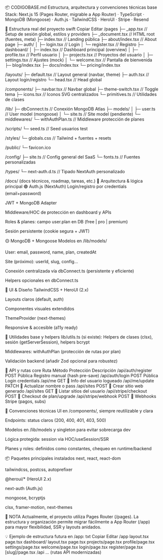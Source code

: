 📦 CODIGOBASE.md
Estructura, arquitectura y convenciones técnicas base
Stack: Next.js 15 (Pages Router, migrable a App Router) · TypeScript · MongoDB (Mongoose) · Auth.js · TailwindCSS · HeroUI · Stripe · Resend

📁 Estructura real del proyecto
swift
Copiar
Editar
/pages
  ├─ _app.tsx                // Setup de sesión global, estilos y providers
  ├─ _document.tsx           // HTML root (fuentes, meta)
  ├─ index.tsx               // Landing pública
  ├─ about/index.tsx         // About page
  ├─ auth/
  │    ├─ login.tsx          // Login
  │    └─ register.tsx       // Registro
  ├─ dashboard/
  │    ├─ index.tsx          // Dashboard principal (overview)
  │    ├─ profile.tsx        // Perfil usuario
  │    ├─ projects.tsx       // Proyectos del usuario
  │    ├─ settings.tsx       // Ajustes (mock)
  │    └─ welcome.tsx        // Pantalla de bienvenida
  ├─ blog/index.tsx
  ├─ docs/index.tsx
  └─ pricing/index.tsx

/layouts/
  ├─ default.tsx         // Layout general (navbar, theme)
  ├─ auth.tsx            // Layout login/registro
  └─ head.tsx            // Head global

/components/
  ├─ navbar.tsx          // Navbar global
  ├─ theme-switch.tsx    // Toggle tema
  ├─ icons.tsx           // Iconos SVG centralizados
  └─ primitives.ts       // Utilidades de clases

/lib/
  ├─ dbConnect.ts        // Conexión MongoDB Atlas
  ├─ models/
  │    ├─ user.ts        // User model (mongoose)
  │    └─ site.ts        // Site model (pendiente)
  └─ middlewares/
       └─ withAuthPlan.ts // Middleware protección de planes

/scripts/
  └─ seed.ts             // Seed usuarios test

/styles/
  └─ globals.css         // Tailwind + fuentes + resets

/public/
  └─ favicon.ico

/config/
  ├─ site.ts             // Config general del SaaS
  └─ fonts.ts            // Fuentes personalizadas

/types/
  └─ next-auth.d.ts      // Tipado NextAuth personalizado

/docs/
  (docs técnicos, roadmap, tareas, etc.)
🧠 Arquitectura & lógica principal
🟣 Auth.js (NextAuth)
Login/registro por credentials (email+password)

JWT + MongoDB Adapter

Middleware/HOC de protección en dashboard y APIs

Roles & planes: campo user.plan en DB (free | pro | premium)

Sesión persistente (cookie segura + JWT)

🟡 MongoDB + Mongoose
Modelos en /lib/models/

User: email, password, name, plan, createdAt

Site (próximo): userId, slug, config...

Conexión centralizada vía dbConnect.ts (persistente y eficiente)

Helpers opcionales en dbConnect.ts

🔵 UI & Diseño
TailwindCSS + HeroUI (2.x)

Layouts claros (default, auth)

Componentes visuales extendidos

ThemeProvider (next-themes)

Responsive & accesible (a11y ready)

🧩 Utilidades base y helpers
lib/utils.ts (si existe):
Helpers de clases (clsx), sesión (getServerSession), helpers bcrypt

Middlewares:
withAuthPlan (protección de rutas por plan)

Validación backend (añadir Zod opcional para robustez)

📡 API y rutas core
Ruta	Método	Protección	Descripción
/api/auth/register      POST    Pública Registro manual (hash pre-save)
/api/auth/login	POST	Pública	Login credentials
/api/me	GET	🔐	Info del usuario logueado
/api/me/update	PATCH	🔐	Actualizar nombre o pass
/api/sites	POST	🔐	Crear sitio web generado
/api/sites	GET	🔐	Listar sitios del usuario
/api/stripe/checkout	POST	🔐	Checkout de plan/upgrade
/api/stripe/webhook	POST	🔐	Webhooks Stripe (pagos, subs)

🧠 Convenciones técnicas
UI en /components/, siempre reutilizable y clara

Endpoints: status claros (200, 400, 401, 403, 500)

Modelos en /lib/models y singleton para evitar sobrecarga dev

Lógica protegida: session via HOC/useSession/SSR

Planes y roles: definidos como constantes, chequeo en runtime/backend

📦 Paquetes principales instalados
next, react, react-dom

tailwindcss, postcss, autoprefixer

@heroui/* (HeroUI 2.x)

next-auth (Auth.js)

mongoose, bcryptjs

clsx, framer-motion, next-themes

📝 NOTA
Actualmente, el proyecto utiliza Pages Router (/pages).
La estructura y organización permite migrar fácilmente a App Router (/app) para mayor flexibilidad, SSR y layouts anidados.

💡 Ejemplo de estructura futura en /app:
txt
Copiar
Editar
/app
  layout.tsx
  page.tsx
  dashboard/
    layout.tsx
    page.tsx
    projects/page.tsx
    profile/page.tsx
    settings/page.tsx
    welcome/page.tsx
  login/page.tsx
  register/page.tsx
  [slug]/page.tsx
/api
  ... (rutas API modernizadas)
